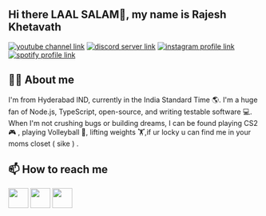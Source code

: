 
## Hi there LAAL SALAM👋, my name is Rajesh Khetavath

[![youtube channel link](https://img.shields.io/badge/YouTube-FF0000?style=for-the-badge&logo=youtube&logoColor=white)](https://www.youtube.com/@rajeshk1983)
[![discord server link](https://img.shields.io/badge/Discord-7289DA?style=for-the-badge&logo=discord&logoColor=white)](https://discord.gg/YgqnpZDg)
[![instagram profile link](https://img.shields.io/badge/Instagram-E4405F?style=for-the-badge&logo=instagram&logoColor=white)](https://www.instagram.com/khetavath_rajesh/)
[![spotify profile link](https://img.shields.io/badge/Spotify-1ED760?&style=for-the-badge&logo=spotify&logoColor=white)](https://open.spotify.com/user/lme3129ehe3w1py5y3rt3wf9q)

## 🙋‍♂️ About me

I'm from Hyderabad IND, currently in the India Standard Time 🌎. I'm a huge fan of Node.js, TypeScript, open-source, and writing testable software 💻. When I'm not crushing bugs or building dreams, I can be found playing CS2 🎮  , playing Volleyball 🏐, lifting weights 🏋️,if ur locky u can find me in your moms closet ( sike )   .

## 📫 How to reach me

[<img src="https://img.shields.io/badge/Email-D14836?style=for-the-badge&logo=gmail&logoColor=white" height="40px">](mailto:khetavathrajeshxvi@gmail.com)
[<img src="https://img.shields.io/badge/Discord-5865F2?style=for-the-badge&logo=discord&logoColor=white" height="40px">](https://discord.gg/domncheems)
[<img src="https://img.shields.io/badge/Instagram-E4405F?style=for-the-badge&logo=instagram&logoColor=white" height="40px">](https://www.instagram.com/khetavath_rajesh/)

<!--
**khetavathRajesh/khetavathRajesh** is a ✨ _special_ ✨ repository because its `README.md` (this file) appears on your GitHub profile.

Here are some ideas to get you started:

- 🔭 I’m currently working on ...
- 🌱 I’m currently learning ...
- 👯 I’m looking to collaborate on ...
- 🤔 I’m looking for help with ...
- 💬 Ask me about ...
- 📫 How to reach me: ...
- 😄 Pronouns: ...
- ⚡ Fun fact: ...
-->
